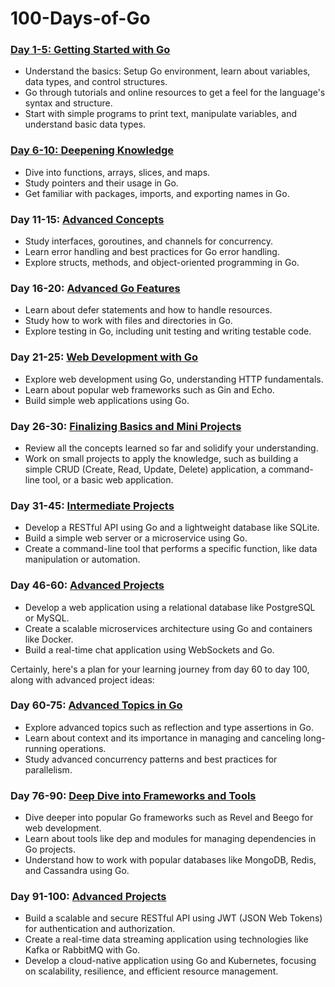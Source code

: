 # 100-Days-of-Go

### [Day 1-5: Getting Started with Go](/Getting_started/)
- Understand the basics: Setup Go environment, learn about variables, data types, and control structures.
- Go through tutorials and online resources to get a feel for the language's syntax and structure.
- Start with simple programs to print text, manipulate variables, and understand basic data types.

### [Day 6-10: Deepening Knowledge](/Deepning_knowledge/)
- Dive into functions, arrays, slices, and maps.
- Study pointers and their usage in Go.
- Get familiar with packages, imports, and exporting names in Go.

### Day 11-15: [Advanced Concepts](/Advanced_Concepts/)
- Study interfaces, goroutines, and channels for concurrency.
- Learn error handling and best practices for Go error handling.
- Explore structs, methods, and object-oriented programming in Go.

### Day 16-20: [Advanced Go Features](/Advanced_Features/)
- Learn about defer statements and how to handle resources.
- Study how to work with files and directories in Go.
- Explore testing in Go, including unit testing and writing testable code.

### Day 21-25: [Web Development with Go](/Web_Development/)
- Explore web development using Go, understanding HTTP fundamentals.
- Learn about popular web frameworks such as Gin and Echo.
- Build simple web applications using Go.

### Day 26-30: [Finalizing Basics and Mini Projects](/Mini_Projects/)
- Review all the concepts learned so far and solidify your understanding.
- Work on small projects to apply the knowledge, such as building a simple CRUD (Create, Read, Update, Delete) application, a command-line tool, or a basic web application.

### Day 31-45: [Intermediate Projects](/Intermediate_Project/)
- Develop a RESTful API using Go and a lightweight database like SQLite.
- Build a simple web server or a microservice using Go.
- Create a command-line tool that performs a specific function, like data manipulation or automation.

### Day 46-60: [Advanced Projects](/Advanced_Project/)
- Develop a web application using a relational database like PostgreSQL or MySQL.
- Create a scalable microservices architecture using Go and containers like Docker.
- Build a real-time chat application using WebSockets and Go.

Certainly, here's a plan for your learning journey from day 60 to day 100, along with advanced project ideas:

### Day 60-75: [Advanced Topics in Go](/Advanced_topics/)
- Explore advanced topics such as reflection and type assertions in Go.
- Learn about context and its importance in managing and canceling long-running operations.
- Study advanced concurrency patterns and best practices for parallelism.

### Day 76-90: [Deep Dive into Frameworks and Tools](/Framworks_and_Tools/)
- Dive deeper into popular Go frameworks such as Revel and Beego for web development.
- Learn about tools like dep and modules for managing dependencies in Go projects.
- Understand how to work with popular databases like MongoDB, Redis, and Cassandra using Go.

### Day 91-100: [Advanced Projects](/Last_but_not_Least/)
- Build a scalable and secure RESTful API using JWT (JSON Web Tokens) for authentication and authorization.
- Create a real-time data streaming application using technologies like Kafka or RabbitMQ with Go.
- Develop a cloud-native application using Go and Kubernetes, focusing on scalability, resilience, and efficient resource management.
